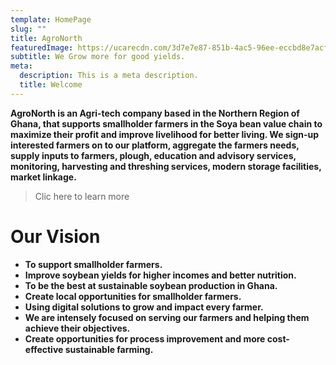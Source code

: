 ```yaml
---
template: HomePage
slug: ""
title: AgroNorth
featuredImage: https://ucarecdn.com/3d7e7e87-851b-4ac5-96ee-eccbd8e7acfd/
subtitle: We Grow more for good yields.
meta:
  description: This is a meta description.
  title: Welcome
---
```

**AgroNorth is an Agri-tech company based in the Northern Region of Ghana, that supports smallholder farmers in the Soya bean value chain to maximize their profit and improve livelihood for better living. We sign-up interested farmers on to our platform, aggregate the farmers needs, supply inputs to farmers, plough, education and advisory services, monitoring, harvesting and threshing services, modern storage facilities, market linkage.**

> Clic here to learn more[](https://youthful-borg-f72b33.netlify.app/components/)

# Our Vision 

* **To support smallholder farmers.**
* **Improve soybean yields for higher incomes and better nutrition.**
* **To be the best at sustainable soybean production in Ghana.**
* **Create local opportunities for smallholder farmers.**
* **Using digital solutions to grow and impact every farmer.**
* **We are intensely focused on serving our farmers and helping them achieve their objectives.**
* **Create opportunities for process improvement and more cost-effective sustainable farming.**